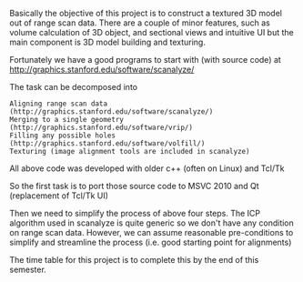 Basically the objective of this project is to construct a textured 3D model out of range scan data.
There are a couple of minor features, such as volume calculation of 3D object, and sectional views and intuitive UI but the main component is 3D model building and texturing.

Fortunately we have a good programs to start with (with source code) at  http://graphics.stanford.edu/software/scanalyze/

The task can be decomposed into

```
Aligning range scan data     (http://graphics.stanford.edu/software/scanalyze/)
Merging to a single geometry  (http://graphics.stanford.edu/software/vrip/)
Filling any possible holes  (http://graphics.stanford.edu/software/volfill/)
Texturing (image alignment tools are included in scanalyze)
```

All above code was developed with older c++ (often on Linux)  and Tcl/Tk

So the first task is to port those source code to MSVC 2010  and  Qt (replacement of Tcl/Tk UI)

Then we need to simplify the process of above four steps. The ICP algorithm used in scanalyze is quite generic so we don't have any condition on range scan data. However, we can assume reasonable pre-conditions to simplify and streamline the process (i.e. good starting point for alignments)


The time table for this project is to complete this by the end of this semester.